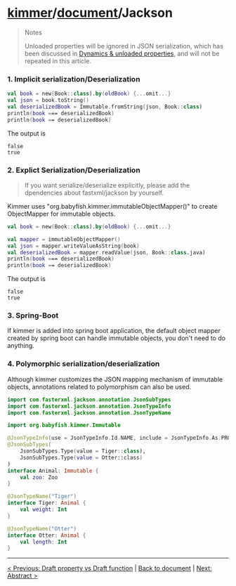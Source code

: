 # [kimmer](https://github.com/babyfish-ct/kimmer/)/[document](./README.md)/Jackson

> Notes
> 
> Unloaded properties will be ignored in JSON serialization, which has been discussed in [Dynamics & unloaded properties](./dynamic.md), and will not be repeated in this article.

### 1. Implicit serialization/Deserialization

```kt
val book = new(Book::class).by(oldBook) {...omit...}
val json = book.toString()
val deserializedBook = Immutable.fromString(json, Book::class)
println(book === deserializedBook)
println(book == deserializedBook)
```

The output is

```
false
true
```

### 2. Explict Serialization/Deserialization

> If you want serialize/deserialize explicitly, please add the dpendencies about fastxml/jackson by yourself.

Kimmer uses "org.babyfish.kimmer.immutableObjectMapper()" to create ObjectMapper for immutable objects.

```kt
val book = new(Book::class).by(oldBook) {...omit...}

val mapper = immutableObjectMapper()
val json = mapper.writeValueAsString(book)
val deserializedBook = mapper.readValue(json, Book::class.java)
println(book === deserializedBook)
println(book == deserializedBook)
```

The output is

```
false
true
```

### 3. Spring-Boot

If kimmer is added into spring boot application, the default object mapper created by spring boot can handle immutable objects, you don't need to do anything.

### 4. Polymorphic serialization/deserialization

Although kimmer customizes the JSON mapping mechanism of immutable objects, annotations related to polymorphism can also be used.

```kt
import com.fasterxml.jackson.annotation.JsonSubTypes
import com.fasterxml.jackson.annotation.JsonTypeInfo
import com.fasterxml.jackson.annotation.JsonTypeName

import org.babyfish.kimmer.Immutable

@JsonTypeInfo(use = JsonTypeInfo.Id.NAME, include = JsonTypeInfo.As.PROPERTY, property = "__typename")
@JsonSubTypes(
    JsonSubTypes.Type(value = Tiger::class),
    JsonSubTypes.Type(value = Otter::class)
)
interface Animal: Immutable {
    val zoo: Zoo
}

@JsonTypeName("Tiger")
interface Tiger: Animal {
    val weight: Int
}

@JsonTypeName("Otter")
interface Otter: Animal {
    val length: Int
}
```

-------------------

[< Previous: Draft property vs Draft function](propfun.md) | [Back to document](./README.md) | [Next: Abstract >](./abstract.md)
